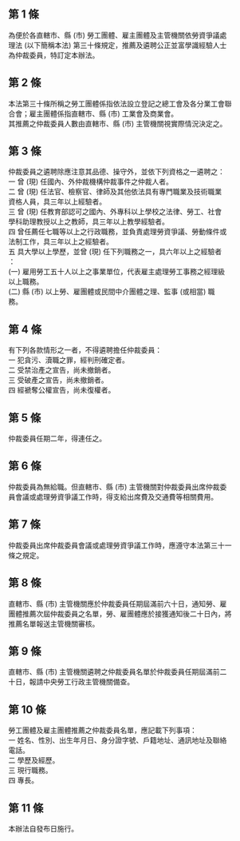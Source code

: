 第 1 條
-------
為便於各直轄市、縣 (市) 勞工團體、雇主團體及主管機關依勞資爭議處  
理法 (以下簡稱本法) 第三十條規定，推薦及遴聘公正並富學識經驗人士  
為仲裁委員，特訂定本辦法。

第 2 條
-------
本法第三十條所稱之勞工團體係指依法設立登記之總工會及各分業工會聯  
合會；雇主團體係指直轄市、縣 (市) 工業會及商業會。  
其推薦之仲裁委員人數由直轄市、縣 (市) 主管機關視實際情況決定之。

第 3 條
-------
仲裁委員之遴聘除應注意其品德、操守外，並依下列資格之一遴聘之：  
一  曾 (現) 任國內、外仲裁機構仲裁事件之仲裁人者。  
二  曾 (現) 任法官、檢察官、律師及其他依法具有專門職業及技術職業  
    資格人員，具三年以上經驗者。  
三  曾 (現) 任教育部認可之國內、外專科以上學校之法律、勞工、社會  
    學科助理教授以上之教師，具三年以上教學經驗者。  
四  曾任薦任七職等以上之行政職務，並負責處理勞資爭議、勞動條件或  
    法制工作，具三年以上之經驗者。  
五  具大學以上學歷，並曾 (現) 任下列職務之一，具六年以上之經驗者  
    ：  
 (一) 雇用勞工五十人以上之事業單位，代表雇主處理勞工事務之經理級  
      以上職務。  
 (二) 縣 (市) 以上勞、雇團體或民間中介團體之理、監事 (或相當) 職  
      務。

第 4 條
-------
有下列各款情形之一者，不得遴聘擔任仲裁委員：  
一  犯貪污、瀆職之罪，經判刑確定者。  
二  受禁治產之宣告，尚未撤銷者。  
三  受破產之宣告，尚未撤銷者。  
四  經褫奪公權宣告，尚未復權者。

第 5 條
-------
仲裁委員任期二年，得連任之。

第 6 條
-------
仲裁委員為無給職。但直轄市、縣 (市) 主管機關對仲裁委員出席仲裁委  
員會議或處理勞資爭議工作時，得支給出席費及交通費等相關費用。

第 7 條
-------
仲裁委員出席仲裁委員會議或處理勞資爭議工作時，應遵守本法第三十一  
條之規定。

第 8 條
-------
直轄市、縣 (市) 主管機關應於仲裁委員任期屆滿前六十日，通知勞、雇  
團體推薦次屆仲裁委員之名單，勞、雇團體應於接獲通知後二十日內，將  
推薦名單報送主管機關審核。

第 9 條
-------
直轄市、縣 (市) 主管機關遴聘之仲裁委員名單於仲裁委員任期屆滿前二  
十日，報請中央勞工行政主管機關備查。

第 10 條
--------
勞工團體及雇主團體推薦之仲裁委員名單，應記載下列事項：  
一  姓名、性別、出生年月日、身分證字號、戶籍地址、通訊地址及聯絡  
    電話。  
二  學歷及經歷。  
三  現行職務。  
四  專長。

第 11 條
--------
本辦法自發布日施行。

